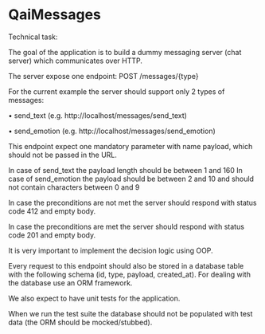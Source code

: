 # QaiMessages
Technical task: 

The goal of the application is to build a dummy messaging server (chat server) which communicates over HTTP. 

The server expose one endpoint: POST /messages/{type} 

For the current example the server should support only 2 types of messages: 

• send_text (e.g. http://localhost/messages/send_text) 

• send_emotion (e.g. http://localhost/messages/send_emotion) 

This endpoint expect one mandatory parameter with name payload, which should not be passed in the URL. 

In case of send_text the payload length should be between 1 and 160 In case of send_emotion the payload should be between 2 and 10 and should not contain characters between 0 and 9 

In case the preconditions are not met the server should respond with status code 412 and empty body. 

In case the preconditions are met the server should respond with status code 201 and empty body. 

It is very important to implement the decision logic using OOP. 

Every request to this endpoint should also be stored in a database table with the following schema (id, type, payload, created_at). For dealing with the database use an ORM framework. 

We also expect to have unit tests for the application. 

When we run the test suite the database should not be populated with test data (the ORM should be mocked/stubbed). 
